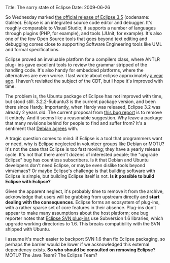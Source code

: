 Title: The sorry state of Eclipse
Date: 2009-06-26

So Wednesday marked [the official release of Eclipse 3.5][1] (codename:
Galileo). Eclipse is an integrated source code editor and debugger. It's
roughly comparable to Visual Studio; it supports a number of languages through
plugins (PHP, for example), and tools (JUnit, for example). It's also one of
the few Open Source tools that goes beyond text editing and debugging comes
close to supporting Software Engineering tools like UML and formal
specifications.

Eclipse proved an invaluable platform for a compilers class, where ANTLR plug-
ins gave excellent tools to review the grammar stripped of the handling code.
It's also handy for embedded platforms, where the alternatives are even worse.
I last wrote about eclipse approximately [a year ago][2]. I haven't revisited
the subject of the CDT, but I hope it's improved with time.

The problem is, the Ubuntu package of Eclipse has not improved with time, but
stood still. 3.2.2-5ubuntu3 is the current package version, and been there
since Hardy. Importantly, when Hardy was released, Eclipse 3.2 was already 2
years old. The current proposal from [this bug report][3] is to remove it
entirely. And it seems like a reasonable suggestion. Why leave a package that
many revisions behind for people to find and suffer from? It's a sentiment
that [Debian agrees][4] with.

A tragic question comes to mind: if Eclipse is a tool that programmers want or
need, why is Eclipse neglected in volunteer groups like Debian or MOTU? It's
not the case that Eclipse is too fast moving; they have a yearly release
cycle. It's not that there aren't dozens of interested people; the "upgrade
Eclipse" bug has countless subscribers. Is it that Debian and Ubuntu
developers don't need Eclipse, or maybe even dislike tools beyond vim/emacs?
Or maybe Eclipse's challenge is that building software with Eclipse is simple,
but building Eclipse itself is not. **Is it possible to build Eclipse with
Eclipse?**

Given the apparent neglect, it's probably time to remove it from the archive,
acknowledge that users will be grabbing from upstream directly and **start
dealing with the consequences**. Eclipse forms an ecosystem of plug-ins, with
a rather sparse set of core features in their absence. Plug-ins don't appear
to make many assumptions about the host platform; one bug reporter notes that
[Eclipse SVN plug-ins][5] use Subversion 1.6 libraries, which upgrade working
directories to 1.6. This breaks compatibility with the SVN shipped with
Ubuntu.

I assume it's much easier to backport SVN 1.6 than fix Eclipse packaging, so
perhaps the barrier would be lower if we acknowledged this external dependency
exists. **So who should be consulted on removing Eclipse**? MOTU? The Java
Team? The Eclipse Team?

   [1]: http://www.eclipse.org/org/press-release/20090624_galileo.php

   [2]: http://pwnguin.net/eclipse-disaster.html

   [3]: https://bugs.launchpad.net/ubuntu/+source/eclipse/+bug/123064?comments=all

   [4]: http://bugs.debian.org/cgi-bin/bugreport.cgi?bug=526489

   [5]: https://bugs.launchpad.net/ubuntu/%2Bsource/subversion/%2Bbug/382048


